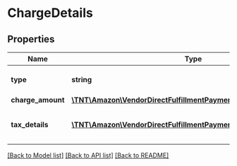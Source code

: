 # ChargeDetails

## Properties
Name | Type | Description | Notes
------------ | ------------- | ------------- | -------------
**type** | **string** | Type of charge applied. | 
**charge_amount** | [**\TNT\Amazon\VendorDirectFulfillmentPayments\V1\Model\Money**](Money.md) |  | 
**tax_details** | [**\TNT\Amazon\VendorDirectFulfillmentPayments\V1\Model\TaxDetail[]**](TaxDetail.md) | Individual tax details per line item. | [optional] 

[[Back to Model list]](../README.md#documentation-for-models) [[Back to API list]](../README.md#documentation-for-api-endpoints) [[Back to README]](../README.md)


